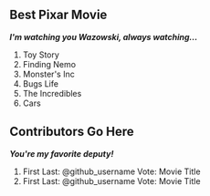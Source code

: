 ## Best Pixar Movie
***I'm watching you Wazowski, always watching...***
  1. Toy Story
  2. Finding Nemo
  3. Monster's Inc
  4. Bugs Life
  5. The Incredibles
  6. Cars

## Contributors Go Here
***You're my favorite deputy!***
  1. First Last: @github_username Vote: Movie Title
  2. First Last: @github_username Vote: Movie Title
